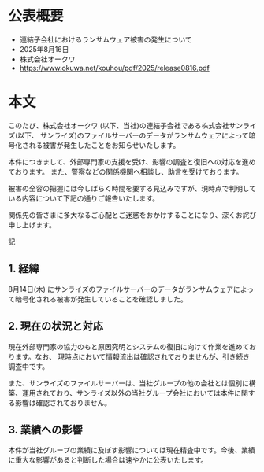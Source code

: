 # 公表概要
- 連結子会社におけるランサムウェア被害の発生について
- 2025年8月16日
- 株式会社オークワ
- https://www.okuwa.net/kouhou/pdf/2025/release0816.pdf

# 本文
このたび、株式会社オークワ (以下、当社)の連結子会社である株式会社サンライズ(以下、 サンライズ)のファイルサーバーのデータがランサムウェアによって暗号化される被害が発生したことをお知らせいたします。

本件につきまして、外部専門家の支援を受け、影響の調査と復旧への対応を進めております。 また、警察などの関係機関へ相談し、助言を受けております。

被害の全容の把握には今しばらく時間を要する見込みですが、現時点で判明している内容について下記の通りご報告いたします。

関係先の皆さまに多大なるご心配とご迷惑をおかけすることになり、深くお詫び申し上げます。

記

## 1. 経緯
8月14日(木) にサンライズのファイルサーバーのデータがランサムウェアによって暗号化される被害が発生していることを確認しました。

## 2. 現在の状況と対応
現在外部専門家の協力のもと原因究明とシステムの復旧に向けて作業を進めております。なお、 現時点において情報流出は確認されておりませんが、引き続き調査中です。

また、サンライズのファイルサーバーは、当社グループの他の会社とは個別に構築、運用されており、サンライズ以外の当社グループ会社においては本件に関する影響は確認されておりません。

## 3. 業績への影響
本件が当社グループの業績に及ぼす影響については現在精査中です。今後、業績に重大な影響があると判断した場合は速やかに公表いたします。
